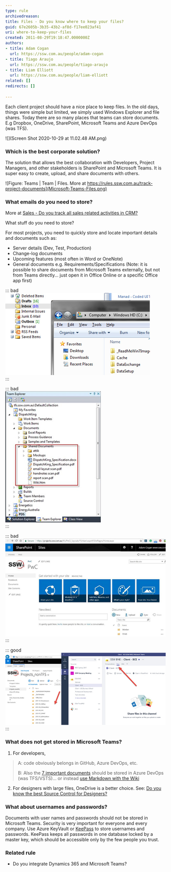 ```yaml
---
type: rule
archivedreason: 
title: Files - Do you know where to keep your files?
guid: 67e2605b-3b35-43b2-af8d-f17ee023af41
uri: where-to-keep-your-files
created: 2011-08-29T19:18:47.0000000Z
authors:
- title: Adam Cogan
  url: https://ssw.com.au/people/adam-cogan
- title: Tiago Araujo
  url: https://ssw.com.au/people/tiago-araujo
- title: Liam Elliott
  url: https://ssw.com.au/people/liam-elliott
related: []
redirects: []

---
```


Each client project should have a nice place to keep files. In the old days, things were simple but limited, we simply used Windows Explorer and file shares. Today there are so many places that teams can store documents. E.g Dropbox, OneDrive, SharePoint, Microsoft Teams and Azure DevOps (was TFS).

![](Screen Shot 2020-10-29 at 11.02.48 AM.png)  

<!--endintro-->

### Which is the best corporate solution?


The solution that allows the best collaboration with Developers, Project Managers, and other stakeholders is SharePoint and Microsoft Teams. It is super easy to create, upload, and share documents with others.

![Figure: Teams | Team | Files. More at        https://rules.ssw.com.au/track-project-documents](Microsoft-Teams-Files.png)  

### What emails do you need to store?

More at [Sales - Do you track all sales related activities in CRM?](/sales-do-you-track-all-sales-related-activities-in-crm)

What stuff do you need to store?

For most projects, you need to quickly store and locate important details and documents such as:

* Server details (Dev, Test, Production)
* Change-log documents
* Upcoming features (most often in Word or OneNote)
* General documents e.g. Requirements/Specifications (Note: it is possible to share documents from Microsoft Teams externally, but not from Teams directly... just open it in Office Online or a specific Office app first)





::: bad  
![Figure: Bad example – It might be easy to use File Shares, your Local C: or emails – but don’t. They don’t work in a team environment as they aren’t easy for others to access](Dont-keep-files.jpg)  
:::


::: bad  
![Figure: Bad example – SharePoint integrated into Azure DevOps (was VSTS/TFS) is not supported via Visual Studio anymore](keep-files-TFS.jpg)  
:::


::: bad  
![Figure: Bad example – even though this is using SharePoint - this is using a Team Site with a Document Library - it is better to use Microsoft Teams which uses SharePoint under the covers](keep-files-SP.jpg)  
:::


::: good  
![Good example: Use Microsoft Teams and it will automatically create a Site for the Team (and that includes a document library which you can connect to with OneDrive)](keep-files-sp-teams.jpg)  
:::

### What does not get stored in Microsoft Teams? 


1.	For developers,


> A: code obviously belongs in GitHub, Azure DevOps, etc.
> 
> B: Also the [7 important documents](/do-you-review-the-documentation) should be stored in Azure DevOps (was TFS/VSTS)... or instead        [use Markdown with the Wiki](/do-you-make-getting-started-on-a-project-easy-for-new-developers)


2.	For designers with large files, OneDrive is a better choice. See: [Do you know the best Source Control for Designers?](/do-you-know-the-best-source-control-for-designers)

### What about usernames and passwords?


Documents with user names and passwords should not be stored in Microsoft Teams. Security is very important for everyone and every company. Use Azure KeyVault or [KeePass](http://keepass.info/) to store usernames and passwords. KeePass keeps all passwords in one database locked by a master key, which should be accessible only by the few people you trust.



### Related rule


* Do you integrate Dynamics 365 and Microsoft Teams?
